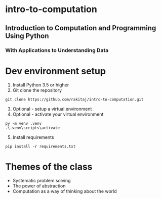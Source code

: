 # intro-to-computation
## Introduction to Computation and Programming Using Python
### With Applications to Understanding Data

# Dev environment setup
1. Install Python 3.5 or higher
2. Git clone the repository
```
git clone https://github.com/rakitaj/intro-to-computation.git
```
3. Optional - setup a virtual environment
4. Optional - activate your virtual environment
```
py -m venv .venv
.\.venv\scripts\activate
```
5. Install requirements
```
pip install -r requirements.txt
```

# Themes of the class
- Systematic problem solving
- The power of abstraction
- Computation as a way of thinking about the world

